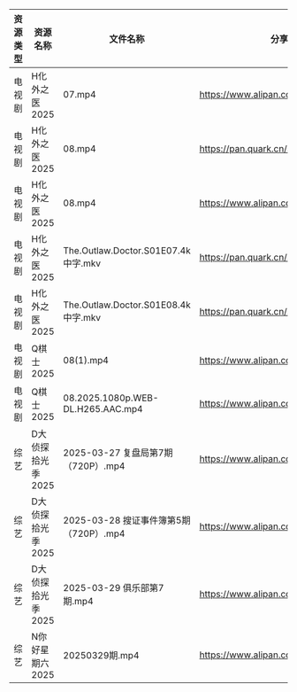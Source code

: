 | 资源类型 | 资源名称        | 文件名称                              | 分享链接                                 | 更新时间                |
| ---- | ----------- | --------------------------------- | ------------------------------------ | ------------------- |
| 电视剧  | H化外之医2025   | 07.mp4                            | https://www.alipan.com/s/wjvT5FZLoJf | 2025-03-30 08:05:50 |
| 电视剧  | H化外之医2025   | 08.mp4                            | https://pan.quark.cn/s/5e35f6a2b34c  | 2025-03-30 01:22:47 |
| 电视剧  | H化外之医2025   | 08.mp4                            | https://www.alipan.com/s/wjvT5FZLoJf | 2025-03-30 08:05:50 |
| 电视剧  | H化外之医2025   | The.Outlaw.Doctor.S01E07.4k中字.mkv | https://pan.quark.cn/s/5e35f6a2b34c  | 2025-03-30 10:23:04 |
| 电视剧  | H化外之医2025   | The.Outlaw.Doctor.S01E08.4k中字.mkv | https://pan.quark.cn/s/5e35f6a2b34c  | 2025-03-30 10:23:00 |
| 电视剧  | Q棋士2025     | 08(1).mp4                         | https://www.alipan.com/s/gW6gdk7eMKN | 2025-03-30 08:06:51 |
| 电视剧  | Q棋士2025     | 08.2025.1080p.WEB-DL.H265.AAC.mp4 | https://www.alipan.com/s/gW6gdk7eMKN | 2025-03-30 12:06:51 |
| 综艺   | D大侦探拾光季2025 | 2025-03-27 复盘局第7期（720P）.mp4       | https://www.alipan.com/s/yBeXFxUZNbB | 2025-03-30 00:08:23 |
| 综艺   | D大侦探拾光季2025 | 2025-03-28 搜证事件簿第5期（720P）.mp4     | https://www.alipan.com/s/yBeXFxUZNbB | 2025-03-30 00:08:23 |
| 综艺   | D大侦探拾光季2025 | 2025-03-29 俱乐部第7期.mp4             | https://www.alipan.com/s/yBeXFxUZNbB | 2025-03-30 00:08:23 |
| 综艺   | N你好星期六2025  | 20250329期.mp4                     | https://www.alipan.com/s/nvuMvPrHLGa | 2025-03-30 00:09:08 |
